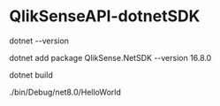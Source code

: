 # QlikSenseAPI-dotnetSDK

dotnet --version

dotnet add package QlikSense.NetSDK --version 16.8.0

dotnet build

./bin/Debug/net8.0/HelloWorld
